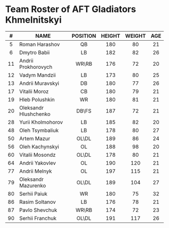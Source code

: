 # Team Roster of AFT Gladiators Khmelnitskyi

|  # | NAME                  | POSITION | HEIGHT | WEIGHT | AGE |
|:--:|-----------------------|:--------:|:------:|:------:|:---:|
|  5 | Roman Harashov        |    QB    |   180  |   80   |  21 |
|  6 | Dmytro Babii          |    LB    |   182  |   82   |  26 |
| 11 | Andrii Prokhorovych   |   WR\RB  |   176  |   72   |  20 |
| 12 | Vadym Mandzii         |    LB    |   173  |   80   |  25 |
| 13 | Andrii Muravskyi      |    DB    |   180  |   77   |  26 |
| 17 | Vitalii Moroz         |    CB    |   180  |   79   |  21 |
| 19 | Hleb Polushkin        |    WR    |   180  |   81   |  21 |
| 20 | Oleksandr Hlushchenko |   DB\FS  |   187  |   72   |  21 |
| 28 | Yurii Kholmohorov     |    LB    |   185  |   82   |  20 |
| 48 | Oleh Tsymbaliuk       |    LB    |   178  |   80   |  27 |
| 50 | Artem Mazur           |   OL\DL  |   189  |   86   |  24 |
| 56 | Oleh Kachynskyi       |    OL    |   188  |   98   |  20 |
| 60 | Vitalii Mosondz       |   OL\DL  |   178  |   80   |  21 |
| 64 | Andrii Yakovlev       |    OL    |   190  |  120   |  21 |
| 77 | Andrii Melnyk         |    OL    |   197  |  115   |  21 |
| 79 | Oleksandr Mazurenko   |   OL\DL  |   189  |  104   |  27 |
| 80 | Serhii Paiuk          |    WR    |   180  |   75   |  32 |
| 86 | Rasim Soltanov        |    LB    |   176  |   78   |  21 |
| 87 | Pavlo Shevchuk        |   WR\RB  |   174  |   72   |  23 |
| 90 | Serhii Franchuk       |   OL\DL  |   191  |  117   |  26 |

